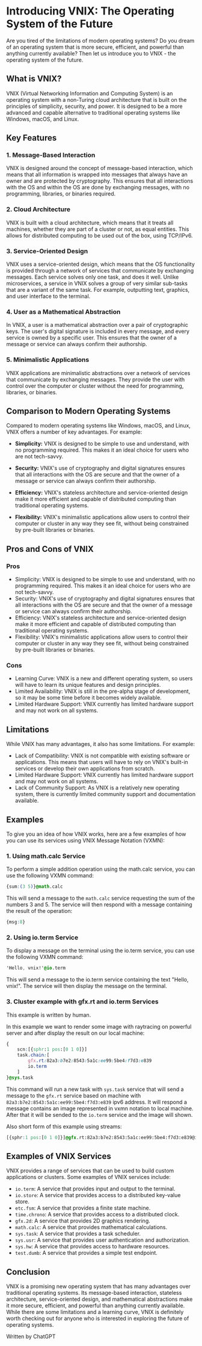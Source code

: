 # Introducing VNIX: The Operating System of the Future


Are you tired of the limitations of modern operating systems? Do you dream of an operating system that is more secure, efficient, and powerful than anything currently available? Then let us introduce you to VNIX - the operating system of the future.

## What is VNIX?

VNIX (Virtual Networking Information and Computing System) is an operating system with a non-Turing cloud architecture that is built on the principles of simplicity, security, and power. It is designed to be a more advanced and capable alternative to traditional operating systems like Windows, macOS, and Linux.

## Key Features

### 1. Message-Based Interaction

VNIX is designed around the concept of message-based interaction, which means that all information is wrapped into messages that always have an owner and are protected by cryptography. This ensures that all interactions with the OS and within the OS are done by exchanging messages, with no programming, libraries, or binaries required.

### 2. Cloud Architecture

VNIX is built with a cloud architecture, which means that it treats all machines, whether they are part of a cluster or not, as equal entities. This allows for distributed computing to be used out of the box, using TCP/IPv6.

### 3. Service-Oriented Design

VNIX uses a service-oriented design, which means that the OS functionality is provided through a network of services that communicate by exchanging messages. Each service solves only one task, and does it well. Unlike microservices, a service in VNIX solves a group of very similar sub-tasks that are a variant of the same task. For example, outputting text, graphics, and user interface to the terminal.

### 4. User as a Mathematical Abstraction

In VNIX, a user is a mathematical abstraction over a pair of cryptographic keys. The user's digital signature is included in every message, and every service is owned by a specific user. This ensures that the owner of a message or service can always confirm their authorship.

### 5. Minimalistic Applications

VNIX applications are minimalistic abstractions over a network of services that communicate by exchanging messages. They provide the user with control over the computer or cluster without the need for programming, libraries, or binaries.

## Comparison to Modern Operating Systems

Compared to modern operating systems like Windows, macOS, and Linux, VNIX offers a number of key advantages. For example:

- **Simplicity:** VNIX is designed to be simple to use and understand, with no programming required. This makes it an ideal choice for users who are not tech-savvy.

- **Security:** VNIX's use of cryptography and digital signatures ensures that all interactions with the OS are secure and that the owner of a message or service can always confirm their authorship.

- **Efficiency:** VNIX's stateless architecture and service-oriented design make it more efficient and capable of distributed computing than traditional operating systems.

- **Flexibility:** VNIX's minimalistic applications allow users to control their computer or cluster in any way they see fit, without being constrained by pre-built libraries or binaries.

## Pros and Cons of VNIX

### Pros
* Simplicity: VNIX is designed to be simple to use and understand, with no programming required. This makes it an ideal choice for users who are not tech-savvy.
* Security: VNIX's use of cryptography and digital signatures ensures that all interactions with the OS are secure and that the owner of a message or service can always confirm their authorship.
* Efficiency: VNIX's stateless architecture and service-oriented design make it more efficient and capable of distributed computing than traditional operating systems.
* Flexibility: VNIX's minimalistic applications allow users to control their computer or cluster in any way they see fit, without being constrained by pre-built libraries or binaries.

### Cons
* Learning Curve: VNIX is a new and different operating system, so users will have to learn its unique features and design principles.
* Limited Availability: VNIX is still in the pre-alpha stage of development, so it may be some time before it becomes widely available.
* Limited Hardware Support: VNIX currently has limited hardware support and may not work on all systems.

## Limitations
While VNIX has many advantages, it also has some limitations. For example:

* Lack of Compatibility: VNIX is not compatible with existing software or applications. This means that users will have to rely on VNIX's built-in services or develop their own applications from scratch.
* Limited Hardware Support: VNIX currently has limited hardware support and may not work on all systems.
* Lack of Community Support: As VNIX is a relatively new operating system, there is currently limited community support and documentation available.

## Examples
To give you an idea of how VNIX works, here are a few examples of how you can use its services using VNIX Message Notation (VXMN):

### 1. Using math.calc Service
To perform a simple addition operation using the math.calc service, you can use the following VXMN command:

```css
{sum:(3 5)}@math.calc
```

This will send a message to the `math.calc` service requesting the sum of the numbers 3 and 5. The service will then respond with a message containing the result of the operation:

```css
{msg:8}
```

### 2. Using io.term Service
To display a message on the terminal using the io.term service, you can use the following VXMN command:

```css
'Hello, vnix!'@io.term
```

This will send a message to the io.term service containing the text "Hello, vnix!". The service will then display the message on the terminal.

### 3. Cluster example with gfx.rt and io.term Services
This example is written by human.

In this example we want to render some image with raytracing on powerful server and after display the result on our local machine:

```css
{
    scn:[{sphr:1 pos:[0 1 0]}]
    task.chain:[
        gfx.rt:82a3:b7e2:8543:5a1c:ee99:5be4:f7d3:e839
        io.term
    ]
}@sys.task
```

This command will run a new task with `sys.task` service that will send a message to the `gfx.rt` service based on machine with `82a3:b7e2:8543:5a1c:ee99:5be4:f7d3:e839` ipv6 address. It will respond a message contains an image represented in vxmn notation to local machine. After that it will be sended to the `io.term` service and the image will shown.

Also short form of this example using streams:
```css
[{sphr:1 pos:[0 1 0]}]@gfx.rt:82a3:b7e2:8543:5a1c:ee99:5be4:f7d3:e839@io.term
```

## Examples of VNIX Services
VNIX provides a range of services that can be used to build custom applications or clusters. Some examples of VNIX services include:

* `io.term`: A service that provides input and output to the terminal.
* `io.store`: A service that provides access to a distributed key-value store.
* `etc.fsm`: A service that provides a finite state machine.
* `time.chrono`: A service that provides access to a distributed clock.
* `gfx.2d`: A service that provides 2D graphics rendering.
* `math.calc`: A service that provides mathematical calculations.
* `sys.task`: A service that provides a task scheduler.
* `sys.usr`: A service that provides user authentication and authorization.
* `sys.hw`: A service that provides access to hardware resources.
* `test.dumb`: A service that provides a simple test endpoint.

## Conclusion

VNIX is a promising new operating system that has many advantages over traditional operating systems. Its message-based interaction, stateless architecture, service-oriented design, and mathematical abstractions make it more secure, efficient, and powerful than anything currently available. While there are some limitations and a learning curve, VNIX is definitely worth checking out for anyone who is interested in exploring the future of operating systems.

Written by ChatGPT
